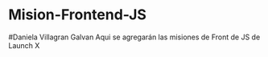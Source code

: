 # Mision-Frontend-JS
#Daniela Villagran Galvan
Aqui se agregarán las misiones de Front de JS de Launch X
